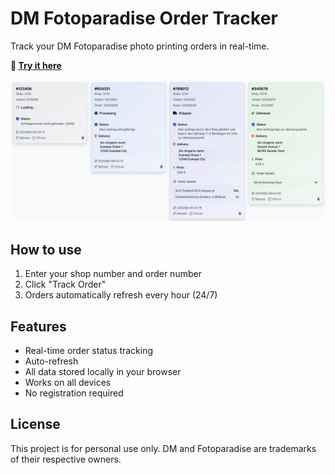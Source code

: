 # DM Fotoparadise Order Tracker

Track your DM Fotoparadise photo printing orders in real-time.

**🚀 [Try it here](https://foto.mwb.moe)**

![Example Screenshot](example.png)

## How to use

1. Enter your shop number and order number
2. Click "Track Order"
3. Orders automatically refresh every hour (24/7)

## Features

- Real-time order status tracking
- Auto-refresh
- All data stored locally in your browser
- Works on all devices
- No registration required

## License

This project is for personal use only. DM and Fotoparadise are trademarks of their respective owners.

